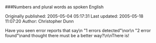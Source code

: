 ###Numbers and plural words as spoken English

Originally published: 2005-05-04 05:17:31
Last updated: 2005-05-18 11:07:20
Author: Christopher Dunn

Have you seen error reports that say\n  "1 errors detected"\nor\n  "2 error found"\nand thought there must be a better way?\n\nThere is!